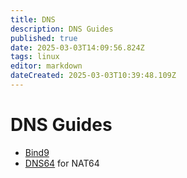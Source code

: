 ```yaml
---
title: DNS
description: DNS Guides
published: true
date: 2025-03-03T14:09:56.824Z
tags: linux
editor: markdown
dateCreated: 2025-03-03T10:39:48.109Z
---
```


# DNS Guides

- [Bind9](/DNS/Bind9)
- [DNS64](/networking/nat64) for NAT64